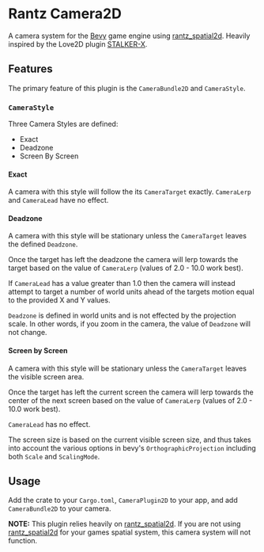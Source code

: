 # Rantz Camera2D

A camera system for the [Bevy](https://bevyengine.org/) game engine using [rantz_spatial2d](https://www.github.com/BobG1983/rantz_spatial2d). Heavily inspired by the Love2D plugin [STALKER-X](https://github.com/a327ex/STALKER-X).

## Features

The primary feature of this plugin is the `CameraBundle2D` and `CameraStyle`. 

### `CameraStyle`

Three Camera Styles are defined:
* Exact
* Deadzone
* Screen By Screen

#### Exact

A camera with this style will follow the its `CameraTarget` exactly. `CameraLerp` and `CameraLead` have no effect.

#### Deadzone

A camera with this style will be stationary unless the `CameraTarget` leaves the defined `Deadzone`. 

Once the target has left the deadzone the camera will lerp towards the target based on the value of `CameraLerp` (values of 2.0 - 10.0 work best). 

If `CameraLead` has a value greater than 1.0 then the camera will instead attempt to target a number of world units ahead of the targets motion equal to the provided X and Y values.

`Deadzone` is defined in world units and is not effected by the projection scale. In other words, if you zoom in the camera, the value of `Deadzone` will not change.

#### Screen by Screen

A camera with this style will be stationary unless the `CameraTarget` leaves the visible screen area. 

Once the target has left the current screen the camera will lerp towards the center of the next screen based on the value of `CameraLerp` (values of 2.0 - 10.0 work best). 

`CameraLead` has no effect.

The screen size is based on the current visible screen size, and thus takes into account the various options in bevy's `OrthographicProjection` including both `Scale` and `ScalingMode`.

## Usage

Add the crate to your `Cargo.toml`, `CameraPlugin2D` to your app, and add `CameraBundle2D` to your camera.

**NOTE:** This plugin relies heavily on [rantz_spatial2d](https://www.github.com/BobG1983/rantz_spatial2d). If you are not using [rantz_spatial2d](https://www.github.com/BobG1983/rantz_spatial2d) for your games spatial system, this camera system will not function.


